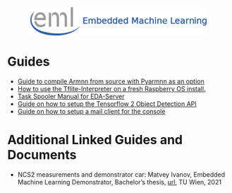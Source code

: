 <div align="center">
  <img src="../_img/eml_logo_and_text.png", width="400">
</div>

# Guides
* [ Guide to compile Armnn from source with Pyarmnn as an option](./compile_armnn.md)
* [ How to use the Tflite-Interpreter on a fresh Raspberry OS install.](./setup_tflite.md)
* [ Task Spooler Manual for EDA-Server](./task_spooler_manual.md)
* [ Guide on how to setup the Tensorflow 2 Object Detection API](./setup_tf2_object_detection_api.md)
* [ Guide on how to setup a mail client for the console](./SENDMAIL.md)

# Additional Linked Guides and Documents
* NCS2 measurements and demonstrator car: Matvey  Ivanov,  Embedded  Machine  Learning  Demonstrator,  Bachelor’s  thesis,  [url](https://publik.tuwien.ac.at/files/publik_296007.pdf), TU Wien, 2021
